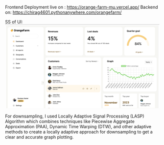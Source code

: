 Frontend Deployment live on : https://orange-farm-mu.vercel.app/
Backend on: https://chirag4601.pythonanywhere.com/orangefarm/

SS of UI: ![Alt text](image-2.png)

For downsampling, I used Locally Adaptive Signal Processing (LASP) Algorithm which combines techniques like Piecewise Aggregate Approximation (PAA), Dynamic Time Warping (DTW), and other adaptive methods to create a locally adaptive approach for downsampling to get a clear and accurate graph plotting.
